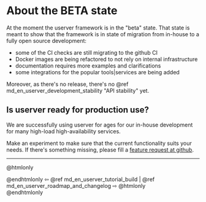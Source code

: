 # About the BETA state

At the moment the userver framework is in the "beta" state. That state is meant
to show that the framework is in state of migration from in-house to a fully
open source development:
* some of the CI checks are still migrating to the github CI
* Docker images are being refactored to not rely on internal infrastructure
* documentation requires more examples and clarifications
* some integrations for the popular tools|services are being added

Moreover, as there's no release, there's no
@ref md_en_userver_development_stability "API stability" yet.


## Is userver ready for production use?

We are successfully using userver for ages for our in-house development for
many high-load high-availability services.

Make an experiment to make sure that the current functionality suits your
needs. If there's something missing, please fill a
[feature request at github](https://github.com/userver-framework/userver/issues).


----------

@htmlonly <div class="bottom-nav"> @endhtmlonly
⇦ @ref md_en_userver_tutorial_build | @ref md_en_userver_roadmap_and_changelog ⇨
@htmlonly </div> @endhtmlonly
